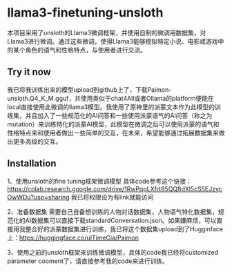 # llama3-finetuning-unsloth
本项目采用了unsloth的Llama3微调框架，并使用自制的微调用数据集，对Llama3进行微调。通过这些微调，使得Llama3能够模拟特定小说、电影或游戏中的某个角色的语气和性格特点，与使用者进行交流。

## Try it now
我已将我训练出来的模型upload到github上了，下载Paimon-unsloth.Q4_K_M.gguf，并使用类似于chat4All或者Ollama的platform便能在local直接使用此微调的llama3模型。我使用了原神里的派蒙文本作为此模型的训练集，并且加入了一些规范化的AI问答和一些使用派蒙语气的AI问答（称之为mutation）来训练特化的派蒙AI模型，此模型在微调之后可以使用派蒙的语气和性格特点来和使用者做出一些简单的交互，在未来，希望能够通过拓展数据集来做出更多高级的交互。

## Installation
1、使用unsloth的fine tuning框架微调模型
具体code参考这个链接：https://colab.research.google.com/drive/1RwPqpLXfrt85QQ8dXl5cS5EJzycOwWDu?usp=sharing
我已将权限设为有link就能访问

2、准备数据集
需要自己自备想训练的人物对话数据集，人物语气特化数据集，规范化的AI数据集可以直接下载standardConversation.json。如果嫌麻烦，可以直接用我整合好的派蒙数据集进行训练，我已将这个数据集upload到了Hugginface上：https://huggingface.co/uITimeCia/Paimon

3、使用之前的unsloth框架来训练微调模型，具体的code我已经将customized parameter cooment了，请直接参考我的code来进行训练。
